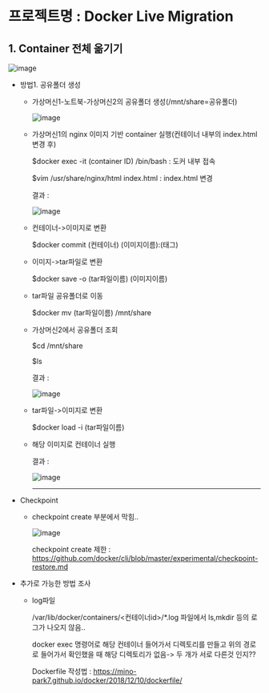 # 프로젝트명 : Docker Live Migration

## 1. Container 전체 옮기기
![image](https://user-images.githubusercontent.com/73922068/110815660-faa5ab80-82cd-11eb-8639-91cd1a5d0b96.png)
* 방법1. 공유폴더 생성

  - 가상머신1-노트북-가상머신2의 공유폴더 생성(/mnt/share=공유폴더)
  
    ![image](https://user-images.githubusercontent.com/73922068/110817195-650b1b80-82cf-11eb-81c0-9c2679b89eeb.png)
    
  - 가상머신1의 nginx 이미지 기반 container 실행(컨테이너 내부의 index.html 변경 후)
    
    $docker exec -it (container ID) /bin/bash : 도커 내부 접속
    
    $vim /usr/share/nginx/html index.html : index.html 변경
    
    결과 : 
    
    ![image](https://user-images.githubusercontent.com/73922068/110821122-1c556180-82d3-11eb-8359-03c1988b9d63.png)
    
  - 컨테이너->이미지로 변환
  
    $docker commit (컨테이너) (이미지이름):(태그)
    
  - 이미지->tar파일로 변환

    $docker save -o (tar파일이름) (이미지이름)
    
  - tar파일 공유폴더로 이동
  
    $docker mv (tar파일이름) /mnt/share
    
  - 가상머신2에서 공유폴더 조회
  
    $cd /mnt/share
    
    $ls
    
    결과 : 
    
    ![image](https://user-images.githubusercontent.com/73922068/110822195-29bf1b80-82d4-11eb-8b2c-867a4b4605c0.png)
    
  - tar파일->이미지로 변환
  
    $docker load -i (tar파일이름)
    
  - 해당 이미지로 컨테이너 실행
  
    결과 : 
    
    ![image](https://user-images.githubusercontent.com/73922068/110822663-9fc38280-82d4-11eb-884e-cc123b577466.png)
    
    ***
    
    
   
* Checkpoint
  - checkpoint create 부분에서 막힘..
  
    ![image](https://user-images.githubusercontent.com/73922068/111031890-200cf380-844d-11eb-88d5-3ad954cb3d62.png)
    
    checkpoint create 제한 : https://github.com/docker/cli/blob/master/experimental/checkpoint-restore.md

* 추가로 가능한 방법 조사
  - log파일
    
    /var/lib/docker/containers/<컨테이너id>/*.log 파일에서 ls,mkdir 등의 로그가 나오지 않음..
    
    docker exec 명령어로 해당 컨테이너 들어가서 디렉토리를 만들고 위의 경로로 들어가서 확인했을 때 해당 디렉토리가 없음-> 두 개가 서로 다른것
    인지??
    
    Dockerfile 작성법 : https://mino-park7.github.io/docker/2018/12/10/dockerfile/ 
    


